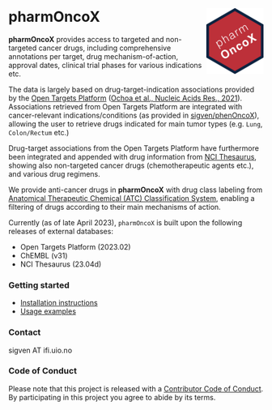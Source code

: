 &nbsp;

# pharmOncoX <a href="https://sigven.github.io/pharmOncoX/"><img src="man/figures/logo.png" align="right" height="130" width="113"/></a>

**pharmOncoX** provides access to targeted and non-targeted cancer drugs, including comprehensive annotations per target, drug mechanism-of-action, approval dates, clinical trial phases for various indications etc. 

The data is largely based on drug-target-indication associations provided by the [Open Targets Platform](https://targetvalidation.org) ([Ochoa et al., Nucleic Acids Res., 2021](https://doi.org/10.1093/nar/gkaa1027)). Associations retrieved from Open Targets Platform are integrated with cancer-relevant indications/conditions (as provided in [sigven/phenOncoX](https://github.com/sigven/phenOncoX)), allowing the user to retrieve drugs indicated for main tumor types (e.g. `Lung`, `Colon/Rectum` etc.) 

Drug-target associations from the Open Targets Platform have furthermore been integrated and appended with drug information from [NCI Thesaurus](https://ncithesaurus.nci.nih.gov/ncitbrowser/), showing also non-targeted cancer drugs (chemotherapeutic agents etc.), and various drug regimens.

We provide anti-cancer drugs in **pharmOncoX** with drug class labeling from [Anatomical Therapeutic Chemical (ATC) Classification System](https://www.whocc.no/atc_ddd_index/), enabling a filtering of drugs according to their main mechanisms of action.

Currently (as of late April 2023), `pharmOncoX` is built upon the following 
releases of external databases:

 - Open Targets Platform (2023.02)
 - ChEMBL (v31)
 - NCI Thesaurus (23.04d)

### Getting started

* [Installation instructions](articles/pharmOncoX.html#installation)
* [Usage examples](articles/pharmOncoX.html#retrieval-of-drugs---examples)

### Contact

sigven AT ifi.uio.no

### Code of Conduct

Please note that this project is released with a [Contributor Code of Conduct](https://github.com/sigven/pharmOncoX/blob/main/.github/CODE_OF_CONDUCT.md). By participating in this project you agree to abide by its terms.
